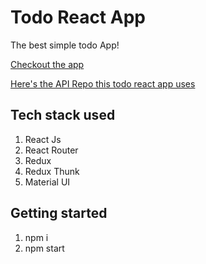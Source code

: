 # Todo React App

The best simple todo App!

[Checkout the app](https://ammar-todo-app.herokuapp.com/)

[Here's the API Repo this todo react app uses](https://github.com/AmmarAlkhooly98/todo-api)

## Tech stack used

1. React Js
2. React Router
3. Redux
4. Redux Thunk
5. Material UI

## Getting started

1. npm i
2. npm start
